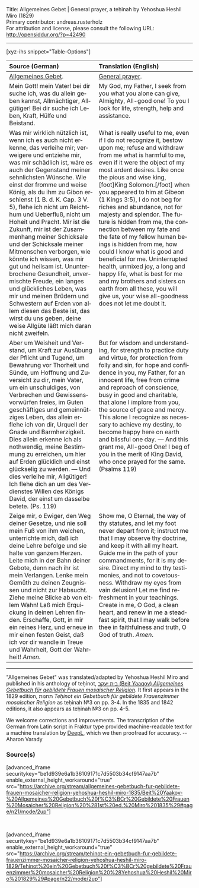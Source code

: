 <html>
<head></head>
<body>
Title: Allgemeines Gebet | General prayer, a teḥinah by Yehoshua Heshil Miro (1829)<br />
Primary contributor: andreas.rusterholz<br />
For attribution and license, please consult the following URL: <a href="http://opensiddur.org/?p=42490">http://opensiddur.org/?p=42490</a>
<p />
<hr />

[xyz-ihs snippet="Table-Options"]<table style="margin-left: auto; margin-right: auto;" class="draggable">
<thead><tr><th id="x" style="text-align: left;">Source (German)</th><th style="text-align: left;">Translation (English)</th></tr></thead>
<tbody>
<tr><td style="vertical-align:top;">
<div class="german" lang="de">
<u>Allgemeines Gebet</u>.
</div></td>

<td style="vertical-align:top;">
<div class="english" lang="en">
<u>General prayer</u>.
</div></td></tr>


<tr><td style="vertical-align:top;">
<div class="german" lang="de">
Mein Gott! mein Vater! bei dir suche ich, was du allein geben kannst, Allmächtiger, Allgütiger! Bei dir suche ich Leben, Kraft, Hülfe und Beistand. 
</div></td>

<td style="vertical-align:top;">
<div class="english" lang="en">
My God, my Father, I seek from you what you alone can give, Almighty, All-good one! To you I look for life, strength, help and assistance. 
</div></td></tr>


<tr><td style="vertical-align:top;">
<div class="german" lang="de">
Was mir wirklich nützlich ist, wenn ich es auch nicht erkenne, das verleihe mir; verweigere und entziehe mir, was mir schädlich ist, wäre es auch der Gegenstand meiner sehnlichsten Wünsche. Wie einst der fromme und weise König, als du ihm zu Gibon erschienst <span class="citation">(1 B. d. K. Cap. 3 V. 5)</span>, flehe ich nicht um Reichthum und Ueberfluß, nicht um Hoheit und Pracht. Mir ist die Zukunft, mir ist der Zusammenhang meiner Schicksale und der Schicksale meiner Mitmenschen verborgen, wie könnte ich wissen, was mir gut und heilsam ist. Ununterbrochene Gesundheit, unvermischte Freude, ein langes und glückliches Leben, was mir und meinen Brüdern und Schwestern auf Erden von allem diesen das Beste ist, das wirst du uns geben, deine weise Allgüte läßt mich daran nicht zweifeln. 
</div></td>

<td style="vertical-align:top;">
<div class="english" lang="en">
What is really useful to me, even if I do not recognize it, bestow upon me; refuse and withdraw from me what is harmful to me, even if it were the object of my most ardent desires. Like once the pious and wise king,[foot]King Solomon.[/foot] when you appeared to him at Gibeon <span class="citation">(1 Kings 3:5)</span>, I do not beg for riches and abundance, not for majesty and splendor. The future is hidden from me, the connection between my fate and the fate of my fellow human beings is hidden from me, how could I know what is good and beneficial for me. Uninterrupted health, unmixed joy, a long and happy life, what is best for me and my brothers and sisters on earth from all these, you will give us, your wise all-goodness does not let me doubt it. 
</div></td></tr>


<tr><td style="vertical-align:top;">
<div class="german" lang="de">
Aber um Weisheit und Verstand, um Kraft zur Ausübung der Pflicht und Tugend, um Bewahrung vor Thorheit und Sünde, um Hoffnung und Zuversicht zu dir, mein Vater, um ein unschuldiges, von Verbrechen und Gewissensvorwürfen freies, im Guten geschäftiges und gemeinnütziges Leben, das allein erflehe ich von dir, Urquell der Gnade und Barmherzigkeit. Dies allein erkenne ich als nothwendig, meine Bestimmung zu erreichen, um hier auf Erden glücklich und einst glückselig zu werden. — Und dies verleihe mir, Allgütiger! Ich flehe dich an um des Verdienstes Willen des Königs David, der einst um dasselbe betete. <span class="citation">(Ps. 119)</span> 
</div></td>

<td style="vertical-align:top;">
<div class="english" lang="en">
But for wisdom and understanding, for strength to practice duty and virtue, for protection from folly and sin, for hope and confidence in you, my Father, for an innocent life, free from crime and reproach of conscience, busy in good and charitable, that alone I implore from you, the source of grace and mercy. This alone I recognize as necessary to achieve my destiny, to become happy here on earth and blissful one day. — And this grant me, All-good One! I beg of you in the merit of King David, who once prayed for the same. <span class="citation">(Psalms 119)</span> 
</div></td></tr>


<tr><td style="vertical-align:top;">
<div class="german" lang="de">
Zeige mir, o Ewiger, den Weg deiner Gesetze, und nie soll mein Fuß von ihm weichen, unterrichte mich, daß ich deine Lehre befolge und sie halte von ganzem Herzen. Leite mich in der Bahn deiner Gebote, denn nach ihr ist mein Verlangen. Lenke mein Gemüth zu deinen Zeugnissen und nicht zur Habsucht. Ziehe meine Blicke ab von eitlem Wahn! Laß mich Erquickung in deinen Lehren finden. Erschaffe, Gott, in mir ein reines Herz, und erneue in mir einen festen Geist, daß ich vor dir wandle in Treue und Wahrheit, Gott der Wahrheit! <em>Amen</em>.
</div></td>

<td style="vertical-align:top;">
<div class="english" lang="en">
Show me, O Eternal, the way of thy statutes, and let my foot never depart from it; instruct me that I may observe thy doctrine, and keep it with all my heart. Guide me in the path of your commandments, for it is my desire. Direct my mind to thy testimonies, and not to covetousness. Withdraw my eyes from vain delusion! Let me find refreshment in your teachings. Create in me, O God, a clean heart, and renew in me a steadfast spirit, that I may walk before thee in faithfulness and truth, O God of truth. <em>Amen</em>.
</div></td></tr>
</tbody></table>

<hr />

"Allgemeines Gebet" was translated/adapted by Yehoshua Heshil Miro and published in his anthology of teḥinot, <a href="/?p=41365">בית יעקב (Beit Yaaqov) <em>Allgemeines Gebetbuch für gebildete Frauen mosaischer Religion</em></a>. It first appears in the 1829 edition, תחנות <em>Teḥinot ein Gebetbuch für gebildete Frauenzimmer mosaischer Religion</em> as teḥinah №3 on pp. 3-4. In the 1835 and 1842 editions, it also appears as teḥinah №3 on pp. 4-5. 

We welcome corrections and improvements. The transcription of the German from Latin script in Fraktur type provided machine-readable text for a machine translation by <a href="https://www.deepl.com/en/translator">DeepL</a>, which we then proofread for accuracy. --Aharon Varady
 

<h3>Source(s)</h3>

[advanced_iframe securitykey="be1d939e6a1b36109171c7d5503b34cf9147aa7b" enable_external_height_workaround="true" src="https://archive.org/stream/allgemeines-gebetbuch-fur-gebildete-frauen-mosaicher-religion-yehoshua-heshil-miro-1835/Beit%20Yaakov-%20Allgemeines%20Gebetbuch%20f%C3%BCr%20Gebildete%20Frauen%20Mosaicher%20Religion%20%281st%20ed.%20Miro%201835%29#page/n21/mode/2up"]
 
&nbsp;

[advanced_iframe securitykey="be1d939e6a1b36109171c7d5503b34cf9147aa7b" enable_external_height_workaround="true" src="https://archive.org/stream/tehinot-ein-gebetbuch-fur-gebildete-frauenzimmer-mosaicher-religion-yehoshua-heshil-miro-1829/Tehinot%20ein%20Gebetbuch%20f%C3%BCr%20gebildete%20Frauenzimmer%20mosaicher%20Religion%20%28Yehoshua%20Heshil%20Miro%201829%29#page/n22/mode/2up"]

&nbsp;
</body>
</html>